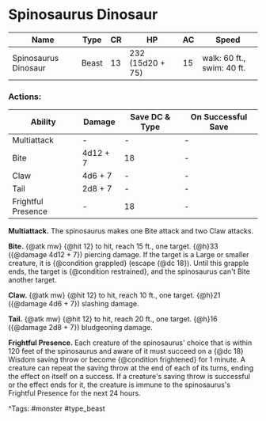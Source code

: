 # Spinosaurus Dinosaur

| Name | Type | CR | HP | AC | Speed |
|------|------|----|----|----|-------|
| Spinosaurus Dinosaur | Beast | 13 | 232 (15d20 + 75) | 15 | walk: 60 ft., swim: 40 ft. |

### Actions:

| Ability | Damage | Save DC & Type | On Successful Save |
|---------|--------|----------------|--------------------|
| Multiattack | - | - | - |
| Bite | 4d12 + 7 | 18 | - |
| Claw | 4d6 + 7 | - | - |
| Tail | 2d8 + 7 | - | - |
| Frightful Presence | - | 18 | - |


**Multiattack.** The spinosaurus makes one Bite attack and two Claw attacks.

**Bite.** {@atk mw} {@hit 12} to hit, reach 15 ft., one target. {@h}33 ({@damage 4d12 + 7}) piercing damage. If the target is a Large or smaller creature, it is {@condition grappled} (escape {@dc 18}). Until this grapple ends, the target is {@condition restrained}, and the spinosaurus can't Bite another target.

**Claw.** {@atk mw} {@hit 12} to hit, reach 10 ft., one target. {@h}21 ({@damage 4d6 + 7}) slashing damage.

**Tail.** {@atk mw} {@hit 12} to hit, reach 20 ft., one target. {@h}16 ({@damage 2d8 + 7}) bludgeoning damage.

**Frightful Presence.** Each creature of the spinosaurus' choice that is within 120 feet of the spinosaurus and aware of it must succeed on a {@dc 18} Wisdom saving throw or become {@condition frightened} for 1 minute. A creature can repeat the saving throw at the end of each of its turns, ending the effect on itself on a success. If a creature's saving throw is successful or the effect ends for it, the creature is immune to the spinosaurus's Frightful Presence for the next 24 hours.

^Tags: #monster #type_beast